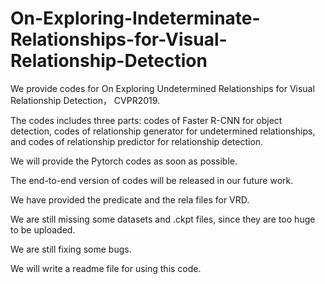 # On-Exploring-Indeterminate-Relationships-for-Visual-Relationship-Detection

We provide codes for On Exploring Undetermined Relationships for Visual Relationship Detection， CVPR2019.

The codes includes three parts: codes of Faster R-CNN for object detection, codes of relationship generator for undetermined relationships, and codes of relationship predictor for relationship detection.

We will provide the Pytorch codes as soon as possible. 

The end-to-end version of codes will be released in our future work.

We have provided the predicate and the rela files for VRD.

We are still missing some datasets and .ckpt files, since they are too huge to be uploaded. 

We are still fixing some bugs.

We will write a readme file for using this code.
